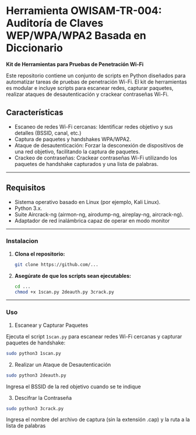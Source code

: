 # Herramienta OWISAM-TR-004: Auditoría de Claves WEP/WPA/WPA2 Basada en Diccionario
**Kit de Herramientas para Pruebas de Penetración Wi-Fi**

Este repositorio contiene un conjunto de scripts en Python diseñados para automatizar tareas de pruebas de penetración Wi-Fi. El kit de herramientas es modular e incluye scripts para escanear redes, capturar paquetes, realizar ataques de desautenticación y crackear contraseñas Wi-Fi.

## **Características**

- Escaneo de redes Wi-Fi cercanas: Identificar redes objetivo y sus detalles (BSSID, canal, etc.)
- Captura de paquetes y handshakes WPA/WPA2.
- Ataque de desautenticación: Forzar la desconexión de dispositivos de una red objetivo, facilitando la captura de paquetes.
- Crackeo de contraseñas: Crackear contraseñas Wi-Fi utilizando los paquetes de handshake capturados y una lista de palabras.

---

## **Requisitos**

- Sistema operativo basado en Linux (por ejemplo, Kali Linux).
- Python 3.x.
- Suite Aircrack-ng (airmon-ng, airodump-ng, aireplay-ng, aircrack-ng).
- Adaptador de red inalámbrica capaz de operar en modo monitor

---

### **Instalacion**
1. **Clona el repositorio:**

    ```bash
    git clone https://github.com/...
    ```

2. **Asegúrate de que los scripts sean ejecutables:**

    ```bash
    cd ...
    chmod +x 1scan.py 2deauth.py 3crack.py
    ```

---
### **Uso** 

1. Escanear y Capturar Paquetes

  Ejecuta el script `1scan.py` para escanear redes Wi-Fi cercanas y capturar paquetes de handshake:

  ```bash
  sudo python3 1scan.py
  ```

2. Realizar un Ataque de Desautenticación
  ```bash
  sudo python3 2deauth.py
  ```
  Ingresa el BSSID de la red objetivo cuando se te indique

3. Descifrar la Contraseña
  ```bash
  sudo python3 3crack.py
  ```
  Ingresa el nombre del archivo de captura (sin la extensión .cap) y la ruta a la lista de palabras
